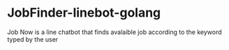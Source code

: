 # JobFinder-linebot-golang
Job Now is a line chatbot that finds avalaible job according to the keyword typed by the user
